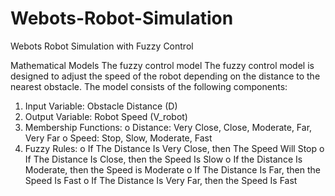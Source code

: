 # Webots-Robot-Simulation
Webots Robot Simulation with Fuzzy Control

Mathematical Models
The fuzzy control model
The fuzzy control model is designed to adjust the speed of the robot depending on the distance to the nearest obstacle. The model consists of the following components:
1. Input Variable: Obstacle Distance (D)
2. Output Variable: Robot Speed (V_robot)
3. Membership Functions:
o Distance: Very Close, Close, Moderate, Far, Very Far
o Speed: Stop, Slow, Moderate, Fast
4. Fuzzy Rules:
o If The Distance Is Very Close, then The Speed Will Stop
o If The Distance Is Close, then the Speed Is Slow
o If the Distance Is Moderate, then the Speed is Moderate
o If The Distance Is Far, then the Speed Is Fast
o If The Distance Is Very Far, then the Speed Is Fast
